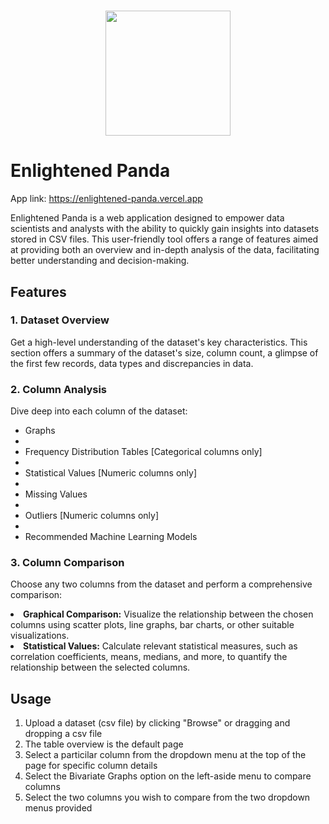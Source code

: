 <h1 align=center>
   <img align=center width=200px src='https://enlightened-panda.vercel.app/assets/logo-77393d9f.png'/>
</h1>

<h1>Enlightened Panda</h1>

<p>
App link: <a href='https://enlightened-panda.vercel.app'>https://enlightened-panda.vercel.app</a>
</p>

<p>
Enlightened Panda is a web application designed to empower data scientists and analysts with the ability to quickly gain insights into datasets stored in CSV files. This user-friendly tool offers a range of features aimed at providing both an overview and in-depth analysis of the data, facilitating better understanding and decision-making.</p>

<h2>Features</h2>
<h3>1. Dataset Overview</h3>
<p>Get a high-level understanding of the dataset's key characteristics. This section offers a summary of the dataset's size, column count, a glimpse of the first few records, data types and discrepancies in data.</p>

<h3>2. Column Analysis</h3>
<p>Dive deep into each column of the dataset:
<ul>
<li>Graphs<li>
<li>Frequency Distribution Tables [Categorical columns only]<li>
<li>Statistical Values [Numeric columns only]<li>
<li>Missing Values<li>
<li>Outliers [Numeric columns only]<li>
<li>Recommended Machine Learning Models</li>
</ul>
</p>

<h3>3. Column Comparison</h3>
<p>
Choose any two columns from the dataset and perform a comprehensive comparison:
<li><b>Graphical Comparison:</b> Visualize the relationship between the chosen columns using scatter plots, line graphs, bar charts, or other suitable visualizations.</li>
<li><b>Statistical Values:</b> Calculate relevant statistical measures, such as correlation coefficients, means, medians, and more, to quantify the relationship between the selected columns.</li>
</p>

<h2>Usage</h2>
<ol>
<li>Upload a dataset (csv file) by clicking "Browse" or dragging and dropping a csv file</li>
<li>The table overview is the default page</li>
<li>Select a particilar column from the dropdown menu at the top of the page for specific column details</li>
<li>Select the Bivariate Graphs option on the left-aside menu to compare columns</li>
<li>Select the two columns you wish to compare from the two dropdown menus provided</li>

</ol>
